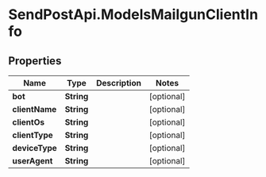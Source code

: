 # SendPostApi.ModelsMailgunClientInfo

## Properties

Name | Type | Description | Notes
------------ | ------------- | ------------- | -------------
**bot** | **String** |  | [optional] 
**clientName** | **String** |  | [optional] 
**clientOs** | **String** |  | [optional] 
**clientType** | **String** |  | [optional] 
**deviceType** | **String** |  | [optional] 
**userAgent** | **String** |  | [optional] 


